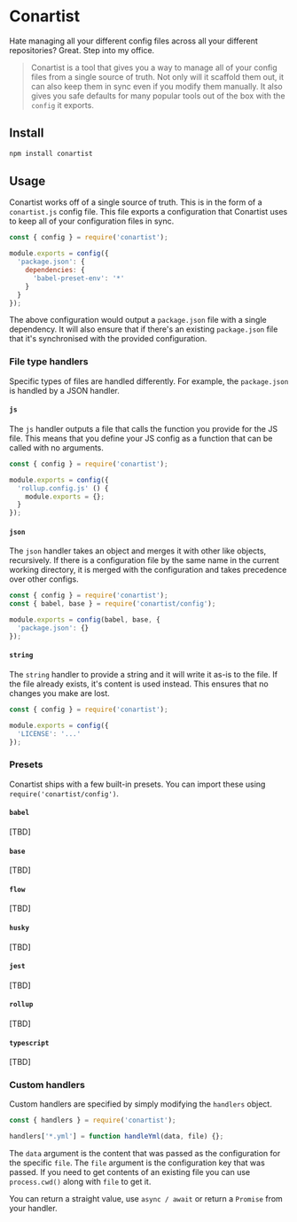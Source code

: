 # Conartist

Hate managing all your different config files across all your different repositories? Great. Step into my office.

> Conartist is a tool that gives you a way to manage all of your config files from a single source of truth. Not only will it scaffold them out, it can also keep them in sync even if you modify them manually. It also gives you safe defaults for many popular tools out of the box with the `config` it exports.

## Install

```sh
npm install conartist
```

## Usage

Conartist works off of a single source of truth. This is in the form of a `conartist.js` config file. This file exports a configuration that Conartist uses to keep all of your configuration files in sync.

```js
const { config } = require('conartist');

module.exports = config({
  'package.json': {
    dependencies: {
      'babel-preset-env': '*'
    }
  }
});
```

The above configuration would output a `package.json` file with a single dependency. It will also ensure that if there's an existing `package.json` file that it's synchronised with the provided configuration.

### File type handlers

Specific types of files are handled differently. For example, the `package.json` is handled by a JSON handler.

#### `js`

The `js` handler outputs a file that calls the function you provide for the JS file. This means that you define your JS config as a function that can be called with no arguments.

```js
const { config } = require('conartist');

module.exports = config({
  'rollup.config.js' () {
    module.exports = {};
  }
});
```

#### `json`

The `json` handler takes an object and merges it with other like objects, recursively. If there is a configuration file by the same name in the current working directory, it is merged with the configuration and takes precedence over other configs.

```js
const { config } = require('conartist');
const { babel, base } = require('conartist/config');

module.exports = config(babel, base, {
  'package.json': {}
});
```

#### `string`

The `string` handler to provide a string and it will write it as-is to the file. If the file already exists, it's content is used instead. This ensures that no changes you make are lost.

```js
const { config } = require('conartist');

module.exports = config({
  'LICENSE': '...'
});
```

### Presets

Conartist ships with a few built-in presets. You can import these using `require('conartist/config')`.

#### `babel`

[TBD]

#### `base`

[TBD]

#### `flow`

[TBD]

#### `husky`

[TBD]

#### `jest`

[TBD]

#### `rollup`

[TBD]

#### `typescript`

[TBD]

### Custom handlers

Custom handlers are specified by simply modifying the `handlers` object.

```js
const { handlers } = require('conartist');

handlers['*.yml'] = function handleYml(data, file) {};
```

The `data` argument is the content that was passed as the configuration for the specific `file`. The `file` argument is the configuration key that was passed. If you need to get contents of an existing file you can use `process.cwd()` along with `file` to get it.

You can return a straight value, use `async / await` or return a `Promise` from your handler.
